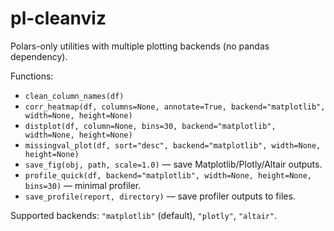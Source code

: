 # pl-cleanviz

Polars-only utilities with multiple plotting backends (no pandas dependency).

Functions:
- `clean_column_names(df)`
- `corr_heatmap(df, columns=None, annotate=True, backend="matplotlib", width=None, height=None)`
- `distplot(df, column=None, bins=30, backend="matplotlib", width=None, height=None)`
- `missingval_plot(df, sort="desc", backend="matplotlib", width=None, height=None)`
- `save_fig(obj, path, scale=1.0)` — save Matplotlib/Plotly/Altair outputs.
- `profile_quick(df, backend="matplotlib", width=None, height=None, bins=30)` — minimal profiler.
- `save_profile(report, directory)` — save profiler outputs to files.

Supported backends: `"matplotlib"` (default), `"plotly"`, `"altair"`.
